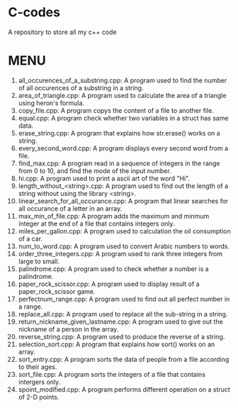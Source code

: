 # C-codes
A repository to store all my c++ code

MENU                            
=========================================
1. all_occurences_of_a_substring.cpp: A program used to find the number of all occurences of a substring in a string.
2. area_of_triangle.cpp: A program used to calculate the area of a triangle using heron's formula.
3. copy_file.cpp: A program copys the content of a file to another file.
4. equal.cpp: A program check whether two variables in a struct has same data. 
5. erase_string.cpp: A program that explains how str.erase() works on a string.
6. every_second_word.cpp: A program displays every second word from a file.
7. find_max.cpp: A program read in a sequence of integers in the range from 0 to 10, and find the mode of the input number.
8. hi.cpp: A program used to print a ascii art of the word "Hi".
9. length_without_\<string\>.cpp: A program used to find out the length of a string without using the library \<string\>.
10. linear_search_for_all_occurance.cpp: A program that linear searches for all occurance of a letter in an array.
11. max_min_of_file.cpp: A program adds the maximum and minmum integer at the end of a file that contains integers only.
12. miles_per_gallon.cpp: A program used to calculation the oil consumption of a car.
13. num_to_word.cpp: A program used to convert Arabic numbers to words.
14. order_three_integers.cpp: A program used to rank three integers from large to small.
15. palindrome.cpp: A program used to check whether a number is a palindrome.
16. paper_rock_scissor.cpp: A program used to display result of a paper_rock_scissor game.
17. perfectnum_range.cpp: A program used to find out all perfect number in a range.
18. replace_all.cpp: A program used to replace all the sub-string in a string.
19. return_nickname_given_lastname.cpp: A program used to give out the nickname of a person in the array.
20. reverse_string.cpp: A program used to produce the reverse of a string.
21. selection_sort.cpp: A program that explains how sort() works on an array.
22. sort_entry.cpp: A program sorts the data of people from a file according to their ages.
23. sort_file.cpp: A program sorts the integers of a file that contains intergers only.
24. spoint_modified.cpp: A program performs different operation on a struct of 2-D points.
